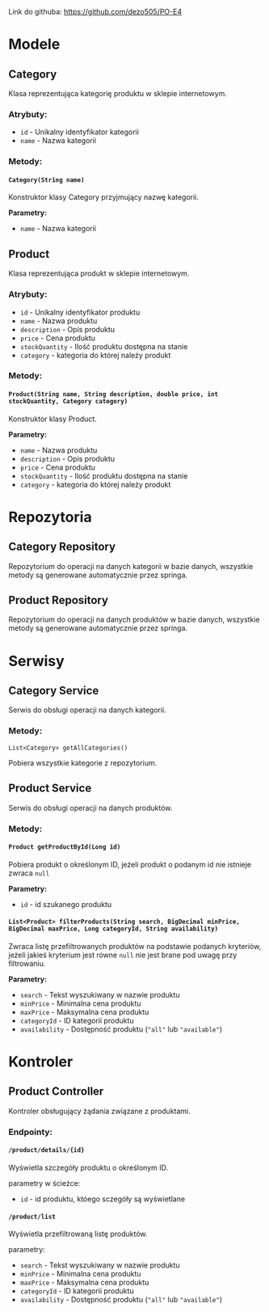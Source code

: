 ﻿Link do githuba: https://github.com/dezo505/PO-E4


# Modele

## Category

Klasa reprezentująca kategorię produktu w sklepie internetowym.

### Atrybuty:

- `id` - Unikalny identyfikator kategorii
- `name` - Nazwa kategorii

### Metody:

#### `Category(String name)`

Konstruktor klasy Category przyjmujący nazwę kategorii.

**Parametry:**
- `name` - Nazwa kategorii

## Product

Klasa reprezentująca produkt w sklepie internetowym.

### Atrybuty:

- `id` - Unikalny identyfikator produktu
- `name` - Nazwa produktu
- `description` - Opis produktu
- `price` - Cena produktu
- `stockQuantity` - Ilość produktu dostępna na stanie
- `category` - kategoria do której należy produkt

### Metody:

#### `Product(String name, String description, double price, int stockQuantity, Category category)`

Konstruktor klasy Product.

**Parametry:**
- `name` - Nazwa produktu
- `description` - Opis produktu
- `price` - Cena produktu
- `stockQuantity` - Ilość produktu dostępna na stanie
- `category` - kategoria do której należy produkt

# Repozytoria

## Category Repository

Repozytorium do operacji na danych kategorii w bazie danych, wszystkie metody są generowane automatycznie przez springa.

## Product Repository

Repozytorium do operacji na danych produktów w bazie danych, wszystkie metody są generowane automatycznie przez springa.

# Serwisy

## Category Service

Serwis do obsługi operacji na danych kategorii.

### Metody:

`List<Category> getAllCategories()`

Pobiera wszystkie kategorie z repozytorium.

## Product Service

Serwis do obsługi operacji na danych produktów.

### Metody:

#### `Product getProductById(Long id)`

Pobiera produkt o określonym ID, jeżeli produkt o podanym id nie istnieje zwraca `null`

**Parametry:**

- `id` - id szukanego produktu



#### `List<Product> filterProducts(String search, BigDecimal minPrice, BigDecimal maxPrice, Long categoryId, String availability)`

Zwraca listę przefiltrowanych produktów na podstawie podanych kryteriów, jeżeli jakieś kryterium jest równe `null` nie jest brane pod uwagę przy filtrowaniu.

**Parametry:**
- `search` - Tekst wyszukiwany w nazwie produktu
- `minPrice` - Minimalna cena produktu
- `maxPrice` - Maksymalna cena produktu
- `categoryId` - ID kategorii produktu
- `availability` - Dostępność produktu (`"all"` lub `"available"`)

# Kontroler

## Product Controller

Kontroler obsługujący żądania związane z produktami.

### Endpointy:

#### `/product/details/{id}`

Wyświetla szczegóły produktu o określonym ID.

parametry w ścieżce:
- `id` - id produktu, któego sczegóły są wyświetlane


#### `/product/list`

Wyświetla przefiltrowaną listę produktów.

parametry:

- `search` - Tekst wyszukiwany w nazwie produktu
- `minPrice` - Minimalna cena produktu
- `maxPrice` - Maksymalna cena produktu
- `categoryId` - ID kategorii produktu
- `availability` - Dostępność produktu (`"all"` lub `"available"`)
